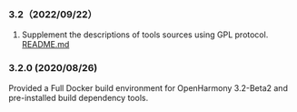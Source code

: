 ### 3.2（2022/09/22）

1. Supplement the descriptions of tools sources using GPL protocol. [README.md](./RREADME.md)

### 3.2.0 (2020/08/26)

Provided a Full Docker build environment for OpenHarmony 3.2-Beta2 and pre-installed build dependency tools.